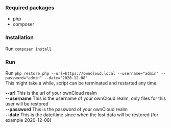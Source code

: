 ### Required packages
* php
* composer

### Installation
Run `composer install`

### Run 
Run `php restore.php --url=https://owncloud.local --username="admin" --password="admin" --date="2020-12-08"` \
This might take a while, script can be terminated and restarted any time.

**--url** This is the url of your ownCloud realm \
**--username** This is the username of your ownCloud realm, only files for this user will be restored \
**--password** This is the password of your ownCloud realm \
**--date** This is the date/time since when the lost data will be restored (for example 2020-12-08)
